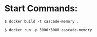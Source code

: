 # Start Commands: 
 `$ docker build -t cascade-memory .`

`$ docker run -p 3000:3000 cascade-memory`